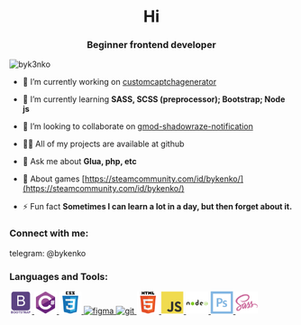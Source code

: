 <h1 align="center">Hi</h1>
<h3 align="center">Beginner frontend developer</h3>


<p align="left"> <img src="https://komarev.com/ghpvc/?username=byk3nko&label=Profile%20views&color=0e75b6&style=flat" alt="byk3nko" /> </p>


- 🔭 I’m currently working on [customcaptchagenerator](https://github.com/byk3nko/customcaptchagenerator)

- 🌱 I’m currently learning **SASS, SCSS (preprocessor); Bootstrap; Node js**

- 👯 I’m looking to collaborate on [gmod-shadowraze-notification](https://github.com/byk3nko/gmod-shadowraze-notification)

- 👨‍💻 All of my projects are available at github

- 💬 Ask me about **Glua, php, etc**

- 📄 About games [https://steamcommunity.com/id/bykenko/](https://steamcommunity.com/id/bykenko/)

- ⚡ Fun fact **Sometimes I can learn a lot in a day, but then forget about it.**

<h3 align="left">Connect with me:</h3>
<p align="left">
telegram: @bykenko<br/>
</p>

<h3 align="left">Languages and Tools:</h3>
<p align="left"> <a href="https://getbootstrap.com" target="_blank"> <img src="https://raw.githubusercontent.com/devicons/devicon/master/icons/bootstrap/bootstrap-plain-wordmark.svg" alt="bootstrap" width="40" height="40"/> </a> <a href="https://www.w3schools.com/cs/" target="_blank"> <img src="https://raw.githubusercontent.com/devicons/devicon/master/icons/csharp/csharp-original.svg" alt="csharp" width="40" height="40"/> </a> <a href="https://www.w3schools.com/css/" target="_blank"> <img src="https://raw.githubusercontent.com/devicons/devicon/master/icons/css3/css3-original-wordmark.svg" alt="css3" width="40" height="40"/> </a> <a href="https://www.figma.com/" target="_blank"> <img src="https://www.vectorlogo.zone/logos/figma/figma-icon.svg" alt="figma" width="40" height="40"/> </a> <a href="https://git-scm.com/" target="_blank"> <img src="https://www.vectorlogo.zone/logos/git-scm/git-scm-icon.svg" alt="git" width="40" height="40"/> </a> <a href="https://www.w3.org/html/" target="_blank"> <img src="https://raw.githubusercontent.com/devicons/devicon/master/icons/html5/html5-original-wordmark.svg" alt="html5" width="40" height="40"/> </a>  <a href="https://developer.mozilla.org/en-US/docs/Web/JavaScript" target="_blank"> <img src="https://raw.githubusercontent.com/devicons/devicon/master/icons/javascript/javascript-original.svg" alt="javascript" width="40" height="40"/> </a> <a href="https://nodejs.org" target="_blank"> <img src="https://raw.githubusercontent.com/devicons/devicon/master/icons/nodejs/nodejs-original-wordmark.svg" alt="nodejs" width="40" height="40"/> </a> <a href="https://www.photoshop.com/en" target="_blank"> <img src="https://raw.githubusercontent.com/devicons/devicon/master/icons/photoshop/photoshop-line.svg" alt="photoshop" width="40" height="40"/> </a> <a href="https://sass-lang.com" target="_blank"> <img src="https://raw.githubusercontent.com/devicons/devicon/master/icons/sass/sass-original.svg" alt="sass" width="40" height="40"/> </a> </p>

<!-- <p>&nbsp;<img align="center" src="https://github-readme-stats.vercel.app/api?username=byk3nko&show_icons=true&theme=dark&locale=en" alt="byk3nko" /></p>

<!-- <p><img align="center" src="https://github-readme-streak-stats.herokuapp.com/?user=byk3nko&" alt="byk3nko" /></p>

